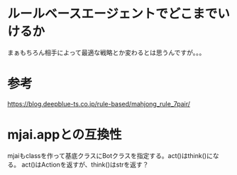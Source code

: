 # ルールベースエージェントでどこまでいけるか

まぁもちろん相手によって最適な戦略とか変わるとは思うんですが。。。

# 参考
https://blog.deepblue-ts.co.jp/rule-based/mahjong_rule_7pair/

# mjai.appとの互換性
mjaiもclassを作って基底クラスにBotクラスを指定する。act()はthink()になる。
act()はActionを返すが、think()はstrを返す？

